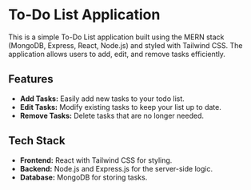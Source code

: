 # To-Do List Application
This is a simple To-Do List application built using the MERN stack (MongoDB, Express, React, Node.js) and styled with Tailwind CSS. The application allows users to add, edit, and remove tasks efficiently.

## Features
- **Add Tasks:** Easily add new tasks to your todo list.
- **Edit Tasks:** Modify existing tasks to keep your list up to date.
- **Remove Tasks:** Delete tasks that are no longer needed.

## Tech Stack
- **Frontend:** React with Tailwind CSS for styling.
- **Backend:** Node.js and Express.js for the server-side logic.
- **Database:** MongoDB for storing tasks.